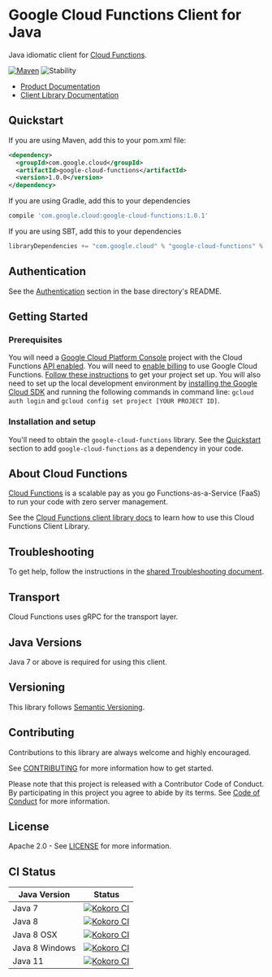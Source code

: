 # Google Cloud Functions Client for Java

Java idiomatic client for [Cloud Functions][product-docs].

[![Maven][maven-version-image]][maven-version-link]
![Stability][stability-image]

- [Product Documentation][product-docs]
- [Client Library Documentation][javadocs]

## Quickstart


If you are using Maven, add this to your pom.xml file:

```xml
<dependency>
  <groupId>com.google.cloud</groupId>
  <artifactId>google-cloud-functions</artifactId>
  <version>1.0.0</version>
</dependency>

```

If you are using Gradle, add this to your dependencies
```Groovy
compile 'com.google.cloud:google-cloud-functions:1.0.1'
```
If you are using SBT, add this to your dependencies
```Scala
libraryDependencies += "com.google.cloud" % "google-cloud-functions" % "1.0.1"
```

## Authentication

See the [Authentication][authentication] section in the base directory's README.

## Getting Started

### Prerequisites

You will need a [Google Cloud Platform Console][developer-console] project with the Cloud Functions [API enabled][enable-api].
You will need to [enable billing][enable-billing] to use Google Cloud Functions.
[Follow these instructions][create-project] to get your project set up. You will also need to set up the local development environment by
[installing the Google Cloud SDK][cloud-sdk] and running the following commands in command line:
`gcloud auth login` and `gcloud config set project [YOUR PROJECT ID]`.

### Installation and setup

You'll need to obtain the `google-cloud-functions` library.  See the [Quickstart](#quickstart) section
to add `google-cloud-functions` as a dependency in your code.

## About Cloud Functions


[Cloud Functions][product-docs] is a scalable pay as you go Functions-as-a-Service (FaaS) to run your code with zero server management.

See the [Cloud Functions client library docs][javadocs] to learn how to
use this Cloud Functions Client Library.






## Troubleshooting

To get help, follow the instructions in the [shared Troubleshooting document][troubleshooting].

## Transport

Cloud Functions uses gRPC for the transport layer.

## Java Versions

Java 7 or above is required for using this client.

## Versioning


This library follows [Semantic Versioning](http://semver.org/).


## Contributing


Contributions to this library are always welcome and highly encouraged.

See [CONTRIBUTING][contributing] for more information how to get started.

Please note that this project is released with a Contributor Code of Conduct. By participating in
this project you agree to abide by its terms. See [Code of Conduct][code-of-conduct] for more
information.

## License

Apache 2.0 - See [LICENSE][license] for more information.

## CI Status

Java Version | Status
------------ | ------
Java 7 | [![Kokoro CI][kokoro-badge-image-1]][kokoro-badge-link-1]
Java 8 | [![Kokoro CI][kokoro-badge-image-2]][kokoro-badge-link-2]
Java 8 OSX | [![Kokoro CI][kokoro-badge-image-3]][kokoro-badge-link-3]
Java 8 Windows | [![Kokoro CI][kokoro-badge-image-4]][kokoro-badge-link-4]
Java 11 | [![Kokoro CI][kokoro-badge-image-5]][kokoro-badge-link-5]

[product-docs]: https://cloud.google.com/functions
[javadocs]: https://googleapis.dev/java/google-cloud-functions/latest/index.html
[kokoro-badge-image-1]: http://storage.googleapis.com/cloud-devrel-public/java/badges/java-functions/java7.svg
[kokoro-badge-link-1]: http://storage.googleapis.com/cloud-devrel-public/java/badges/java-functions/java7.html
[kokoro-badge-image-2]: http://storage.googleapis.com/cloud-devrel-public/java/badges/java-functions/java8.svg
[kokoro-badge-link-2]: http://storage.googleapis.com/cloud-devrel-public/java/badges/java-functions/java8.html
[kokoro-badge-image-3]: http://storage.googleapis.com/cloud-devrel-public/java/badges/java-functions/java8-osx.svg
[kokoro-badge-link-3]: http://storage.googleapis.com/cloud-devrel-public/java/badges/java-functions/java8-osx.html
[kokoro-badge-image-4]: http://storage.googleapis.com/cloud-devrel-public/java/badges/java-functions/java8-win.svg
[kokoro-badge-link-4]: http://storage.googleapis.com/cloud-devrel-public/java/badges/java-functions/java8-win.html
[kokoro-badge-image-5]: http://storage.googleapis.com/cloud-devrel-public/java/badges/java-functions/java11.svg
[kokoro-badge-link-5]: http://storage.googleapis.com/cloud-devrel-public/java/badges/java-functions/java11.html
[stability-image]: https://img.shields.io/badge/stability-ga-green
[maven-version-image]: https://img.shields.io/maven-central/v/com.google.cloud/google-cloud-functions.svg
[maven-version-link]: https://search.maven.org/search?q=g:com.google.cloud%20AND%20a:google-cloud-functions&core=gav
[authentication]: https://github.com/googleapis/google-cloud-java#authentication
[developer-console]: https://console.developers.google.com/
[create-project]: https://cloud.google.com/resource-manager/docs/creating-managing-projects
[cloud-sdk]: https://cloud.google.com/sdk/
[troubleshooting]: https://github.com/googleapis/google-cloud-common/blob/master/troubleshooting/readme.md#troubleshooting
[contributing]: https://github.com/googleapis/java-functions/blob/master/CONTRIBUTING.md
[code-of-conduct]: https://github.com/googleapis/java-functions/blob/master/CODE_OF_CONDUCT.md#contributor-code-of-conduct
[license]: https://github.com/googleapis/java-functions/blob/master/LICENSE
[enable-billing]: https://cloud.google.com/apis/docs/getting-started#enabling_billing
[enable-api]: https://console.cloud.google.com/flows/enableapi?apiid=cloudfunctions.googleapis.com
[libraries-bom]: https://github.com/GoogleCloudPlatform/cloud-opensource-java/wiki/The-Google-Cloud-Platform-Libraries-BOM
[shell_img]: https://gstatic.com/cloudssh/images/open-btn.png
